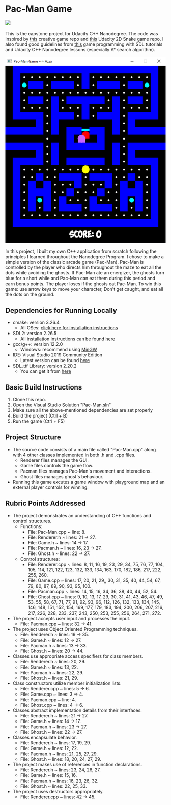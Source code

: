 # Pac-Man Game

<img src="Pacman Gameplay.gif"/>

 This is the capstone project for Udacity C++ Nanodegree. The code was inspired by [this](https://github.com/Kofybrek/Pacman) creative game repo and [this](https://github.com/udacity/CppND-Capstone-Snake-Game) Udacity 2D Snake game repo. I also found good guidelines from [this](https://lazyfoo.net/tutorials/SDL/) game programming with SDL tutorials and Udacity C++ Nanodegree lessons (especially A* search algorithm).

<img src="Pacman.png"/>

In this project, I built my own C++ application from scratch following the principles I learned throughout the Nanodegree Program. I chose to make a simple version of the classic arcade game (Pac-Man). Pac-Man is controlled by the player who directs him throughout the maze to eat all the dots while avoiding the ghosts. If Pac-Man ate an energizer, the ghosts turn blue for a short while and Pac-Man can eat them during this period and earn bonus points. The player loses if the ghosts eat Pac-Man. To win this game: use arrow keys to move your character, Don't get caught, and eat all the dots on the ground.

## Dependencies for Running Locally
* cmake: version 3.26.4
  - All OSes: [click here for installation instructions](https://cmake.org/install/)
* SDL2: version 2.26.5
  - All installation instructions can be found [here](https://wiki.libsdl.org/Installation)
* gcc/g++: version 12.2.0
  - Windows: recommend using [MinGW](http://www.mingw.org/)
* IDE: Visual Studio 2019 Community Edition
  - Latest version can be found [here](https://visualstudio.microsoft.com/vs/community/)
* SDL_ttf Library: version 2.20.2
  - You can get it from [here](https://github.com/libsdl-org/SDL_ttf/releases)

## Basic Build Instructions
1. Clone this repo.
2. Open the Visual Studio Solution "Pac-Man.sln"
3. Make sure all the above-mentioned dependencies are set properly
4. Build the project (Ctrl + B)
5. Run the game (Ctrl + F5)

## Project Structure
* The source code consists of a main file called "Pac-Man.cpp" along with 4 other classes implemented in both .h and .cpp files.
  - Renderer files manages the GUI.
  - Game files controls the game flow.
  - Pacman files manages Pac-Man's movement and interactions.
  - Ghost files manages ghost's behaviour.
* Running this game excutes a game window with playground map and an external player controls for winning.

## Rubric Points Addressed
* The project demonstrates an understanding of C++ functions and control structures.
  - Functions:
    - File: Pac-Man.cpp ~ line: 8.
    - File: Renderer.h ~ lines: 21 -> 27.
    - File: Game.h ~ lines: 14 -> 17.
    - File: Pacman.h ~ lines: 16, 23 -> 27.
    - File: Ghost.h ~ lines: 22 -> 27.
  - Control structures:
    - File: Renderer.cpp ~ lines: 8, 11, 16, 19, 23, 29, 34, 75, 76, 77, 104, 105, 114, 121, 122, 123, 132, 133, 134, 163, 170, 182, 186, 217, 222, 255, 260.
    - File: Game.cpp ~ lines: 17, 20, 21, 29,, 30, 31, 35, 40, 44, 54, 67, 79, 80, 87, 89, 90, 93, 95, 100.
    - File: Pacman.cpp ~ lines: 14, 15, 16, 34, 36, 38, 40, 44, 52, 54.
    - File: Ghost.cpp ~ lines: 9, 10, 13, 17, 29, 30, 31, 41, 43, 46, 47, 49, 53, 55, 58, 67, 71, 77, 91, 92, 93, 96, 112, 126, 132, 133, 134, 145, 146, 148, 151, 152, 154, 169, 177, 179, 183, 194, 200, 206, 207, 216, 217, 226, 228, 233, 237, 243, 250, 253, 255, 256, 264, 271, 272.
* The project accepts user input and processes the input.
  - File: Pacman.cpp ~ lines: 32 -> 41.
* The project uses Object Oriented Programming techniques.
  - File: Renderer.h ~ lines: 19 -> 35.
  - File: Game.h ~ lines: 12 -> 27.
  - File: Pacman.h ~ lines: 13 -> 33.
  - File: Ghost.h ~ lines: 20 -> 44.
* Classes use appropriate access specifiers for class members.
  - File: Renderer.h ~ lines: 20, 29.
  - File: Game.h ~ lines: 13, 22.
  - File: Pacman.h ~ lines: 22, 29.
  - File: Ghost.h ~ lines: 21, 29.
* Class constructors utilize member initialization lists.
  - File: Renderer.cpp ~ lines: 5 -> 6.
  - File: Game.cpp ~ lines: 3 -> 4.
  - File: Pacman.cpp ~ line: 4.
  - File: Ghost.cpp ~ lines: 4 -> 6.
* Classes abstract implementation details from their interfaces.
  - File: Renderer.h ~ lines: 21 -> 27.
  - File: Game.h ~ lines: 14 -> 17.
  - File: Pacman.h ~ lines: 23 -> 27.
  - File: Ghost.h ~ lines: 22 -> 27.
* Classes encapsulate behavior.
  - File: Renderer.h ~ lines: 17, 19, 29.
  - File: Game.h ~ lines: 12, 22.
  - File: Pacman.h ~ lines: 21, 25, 27, 29.
  - File: Ghost.h ~ lines: 18, 20, 24, 27, 29.
* The project makes use of references in function declarations.
  - File: Renderer.h ~ lines: 23, 24, 26, 27.
  - File: Game.h ~ lines: 15, 16.
  - File: Pacman.h ~ lines: 16, 23, 26, 32.
  - File: Ghost.h ~ lines: 22, 25, 33.
* The project uses destructors appropriately.
  - File: Renderer.cpp ~ lines: 42 -> 45.